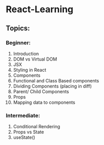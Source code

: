 # React-Learning


## Topics:

### Beginner:

  1. Introduction
  2. DOM vs Virtual DOM
  3. JSX
  4. Styling in React
  5. Components
  6. Functional and Class Based components
  7. Dividing Components (placing in diff)
  8. Parent/ Child Components
  9. Props   			
  10. Mapping data to components
  
### Intermediate:
  
  1. Conditional Rendering
  2. Props vs State
  3. useState()
